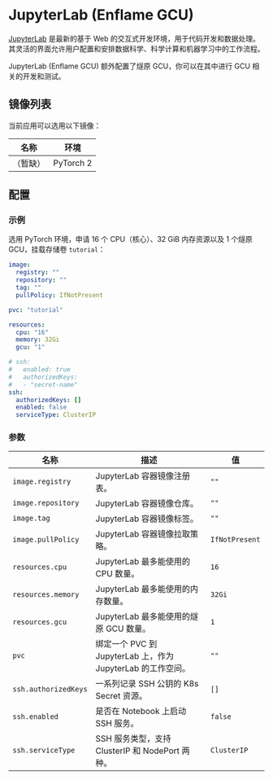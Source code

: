# JupyterLab (Enflame GCU)

[JupyterLab](https://github.com/jupyterlab/jupyterlab) 是最新的基于 Web 的交互式开发环境，用于代码开发和数据处理。其灵活的界面允许用户配置和安排数据科学、科学计算和机器学习中的工作流程。

JupyterLab (Enflame GCU) 额外配置了燧原 GCU，你可以在其中进行 GCU 相关的开发和测试。

## 镜像列表

当前应用可以选用以下镜像：

| 名称     | 环境      |
| -------- | --------- |
| （暂缺） | PyTorch 2 |

## 配置

### 示例

选用 PyTorch 环境，申请 16 个 CPU（核心）、32 GiB 内存资源以及 1 个燧原 GCU，挂载存储卷 `tutorial`：

```yaml
image:
  registry: ""
  repository: ""
  tag: ""
  pullPolicy: IfNotPresent

pvc: "tutorial"

resources:
  cpu: "16"
  memory: 32Gi
  gcu: "1"

# ssh:
#   enabled: true
#   authorizedKeys:
#   - "secret-name"
ssh:
  authorizedKeys: []
  enabled: false
  serviceType: ClusterIP
```

### 参数

| 名称                 | 描述                                                        | 值             |
| -------------------- | ----------------------------------------------------------- | -------------- |
| `image.registry`     | JupyterLab 容器镜像注册表。                                 | `""`           |
| `image.repository`   | JupyterLab 容器镜像仓库。                                   | `""`           |
| `image.tag`          | JupyterLab 容器镜像标签。                                   | `""`           |
| `image.pullPolicy`   | JupyterLab 容器镜像拉取策略。                               | `IfNotPresent` |
| `resources.cpu`      | JupyterLab 最多能使用的 CPU 数量。                          | `16`           |
| `resources.memory`   | JupyterLab 最多能使用的内存数量。                           | `32Gi`         |
| `resources.gcu`      | JupyterLab 最多能使用的燧原 GCU 数量。                      | `1`            |
| `pvc`                | 绑定一个 PVC 到 JupyterLab 上，作为 JupyterLab 的工作空间。 | `""`           |
| `ssh.authorizedKeys` | 一系列记录 SSH 公钥的 K8s Secret 资源。                     | `[]`           |
| `ssh.enabled`        | 是否在 Notebook 上启动 SSH 服务。                           | `false`        |
| `ssh.serviceType`    | SSH 服务类型，支持 ClusterIP 和 NodePort 两种。             | `ClusterIP`    |
